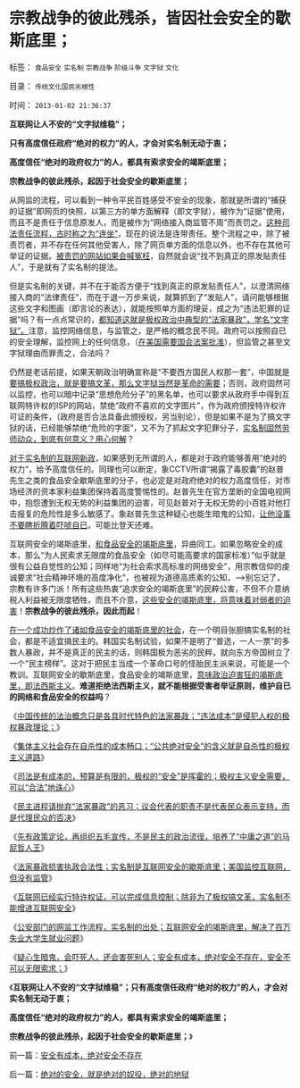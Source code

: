 # 宗教战争的彼此残杀，皆因社会安全的歇斯底里；

标签： `食品安全` `实名制` `宗教战争` `阶级斗争` `文字狱` `文化` 

目录： `传统文化国民劣根性`

时间： `2013-01-02 21:36:37`

**互联网让人不安的“文字狱维稳”；**

**只有高度信任政府“绝对的权力”的人，才会对实名制无动于衷；**

**高度信任“绝对的政府权力”的人，都具有索求安全的竭斯底里；**

**宗教战争的彼此残杀，起因于社会安全的歇斯底里；**



从网监的流程，可以看到一种令平民百姓感受不安全的现象，那就是所谓的“捕获的证据”即网页的快照，以第三方的单方面解释（即文字狱），被作为“证据”使用，而且不是责任于信息原发人，而是被作为“网络接入商监管不周”而责罚之。[这种司法责任流程，古时称之为“连坐”](../../../2013/1/1/互联网绝对安全，就是社会绝对不安全.md)，现在的说法是连带责任。整个流程之中，除了被责罚者，并不存在任何其他受害人，除了网页单方面的信息以外，也不存在其他可举证的证据。[被责罚的网站如果会喊冤枉](../../../2013/1/1/实名制恶化改革合法性，完全无助于互联网安全.md)，自然就会说“找不到真正的原发贴责任人”，于是就有了实名制的提法。

但是实名制的关键，并不在于能否方便于“找到真正的原发贴责任人”，以澄清网络接入商的“法律责任”，而在于退一万步来说，就算抓到了“发贴人”，请问能够根据这些文字和图画（即言论的表达），就能按照单方面的理妥，成之为“违法犯罪的证据”吗？有一点点常识的，[都知道这就是极权政治中典型的“法家暴政”，学名“文字狱”。](../../../2012/12/31/为既有定论定制马屁的国产哲人王.md)注意，监控网络信息，与监管之，是严格的概念民不同。政府可以按照自已的安全理解，监控网上的任何信息，（[在美国需要国会法案批准](../../../2013/1/1/实名制是互联网安全的歇斯底里，美国监控互联网，但不监管.md)），但监管之甚至文字狱理由而罪责之，合法吗？

仍然是老话前提，如果天朝政治明确宣称是“不要西方国民人权那一套”，中国就是[要搞极权政治，就是要搞文革，那么文字狱当然是革命的需要](../../../2012/12/31/民主为何不能被代表？议会的意义在于否决票！.md)；否则，政府固然可以监控，也可以暗中记录“思想危险分子”的黑名单，也可以要求从政府手中得到互联网特许权的ISP的网站，禁绝“政府不喜欢的文字图片”，作为政府颁授特许权许可证的条件，（政府是否合法具备此颁授权，另当别论），但是如果不是为了搞文字狱的话，已经能够禁绝“危险的字面”，又不为了抓起文字犯罪分子，[实名制固然劳师动众，到底有何意义？用心何解](../../../2012/12/31/安全成本可以被挥霍，诛心可以被合法.md)？

[对于实名制的互联网新政](http://darthvad.blog.163.com/blog/static/53399470201211234344613/)，如果感到无所谓的人，都是对于政府能够善用”绝对的权力“，给予高度信任的。同理也可以断定，象CCTV所谓“揭露了毒胶囊”的赵普先生之类的食品安全歇斯底里的分子，也必定是对政府绝对的权力高度信任，对市场经济的资本家利益集团保持着高度警惕性的。赵普先生在官方垄断的全国电视网中，抱怨遭到无权无势的利益集团的迫害，可见赵普对于无权无势的小百姓对他打击报复的危险性是多么敏感了。象赵普先生这种疑心也能生暗鬼的公知，[让他没事不要瞎折腾着吓唬自已](../../../2009/11/26/没事找事穷折腾.md)，可能比登天还难。

互联网安全的竭斯底里，[和食品安全的竭斯底里](../../../2012/4/23/明胶／毒胶囊“鸦片事件”要挟“大政府倾向”.md)，异曲同工。如果忽略安全的成本，那么“为人民索求无限度的食品安全（如尽可能高要求的国家标准）”似乎就是很有公益自觉性的公知；同样地“为社会索求高标准的网络安全”，用宗教信仰的虔诚要求“社会精神环境的高度净化”，也被视为道德高质素的公知，——>别忘记了，宗教有许多门派！所有这些热衷“追求安全的竭斯底里”的民粹公害，不但不介意纳税人利益被无限度牺牲，而且不介意，[这些安全的竭斯底里，将意味着对弱者的迫害](../../../2012/12/28/从公益变成公害的“为虎作伥的民粹之路”.md)！**宗教战争的彼此残杀，因此而起**！

[在一个成功炒作了诸如食品安全的竭斯底里的社会](../../../2012/12/23/食品安全被成功炒作的地区都不适合民主.md)，在一个明目张胆搞实名制的社会，都是不适宜搞民主的。韩国实名制试验，如果不是明了“普选，一人一票”的多数人暴政，并不是真正的民主的话，则韩国极为恶劣的民粹，就向东方帝国树立了一个“民主榜样”。这对于把民主当成一个革命口号的怪胎民主派来说，可能是一个教训。互联网安全的歇斯底里，食品安全的竭斯底里，[意味政治迫害狂的竭斯底里，即法西斯主义](../../../2012/12/23/食品安全的竭斯底里不是“被洗脑”.md)。**难道拒绝法西斯主义，就不能根据受害者举证原则，维护自已的网络和食品安全的权益吗**？

《[中国传统的法治概念只是各具时代特色的法家暴政；“违法成本”是侵犯人权的极权暴政理论；](../../../2012/12/30/“违法成本”是法家暴政的极权理论.md)》

《[集体主义社会存在自杀性的成本畅口；“公共绝对安全”的含义就是自杀性的极权主义道路](../../../2012/12/30/集体主义社会存在自杀性的成本畅口.md)》

《[司法是有成本的，预算是有限的，极权的“安全”是挥霍的；极权主义安全需要，可以“合法”地诛心](../../../2012/12/31/安全成本可以被挥霍，诛心可以被合法.md)》

《[民主进程请抛弃“法家暴政”的恶习；议会代表的职责不是代表民众表示支持，而是代理民众的否决](../../../2012/12/31/民主为何不能被代表？议会的意义在于否决票！.md)》

《[先有政策定论，再组织五毛宣传，不是民主的政治流徎，培养了“中庸之道”的马屁哲人王](../../../2012/12/31/为既有定论定制马屁的国产哲人王.md)》

《[法家暴政损害执政合法性；实名制是互联网安全的歇斯底里；美国监控互联网，但没有监管](../../../2013/1/1/实名制是互联网安全的歇斯底里，美国监控互联网，但不监管.md)》

《[互联网已经实行特许权证，可以完成信息控制；除非为了极权搞文革，实名制不能增进互联网安全](../../../2013/1/1/实名制恶化改革合法性，完全无助于互联网安全.md)》

《[公安部门的网监工作流程，实名制的出处；互联网安全的竭斯底里，解决了百万失业大学生就业问题](../../../2013/1/2/网监工作流程，实名制的好处.md)》

《[疑心生暗鬼，会吓死人，还会害死别人；安全有成本，绝对安全不存在，安全不可以无限索求；](../../../2013/1/2/安全有成本，绝对安全不存在.md)》

《**互联网让人不安的“文字狱维稳”；只有高度信任政府“绝对的权力”的人，才会对实名制无动于衷；**

**高度信任“绝对的政府权力”的人，都具有索求安全的竭斯底里；**

**宗教战争的彼此残杀，起因于社会安全的歇斯底里；**》



前一篇：[安全有成本，绝对安全不存在](../../../2013/1/2/安全有成本，绝对安全不存在.md)

后一篇：[绝对的安全，就是绝对的奴役，绝对的地狱](../../../2013/1/2/绝对的安全，就是绝对的奴役，绝对的地狱.md)